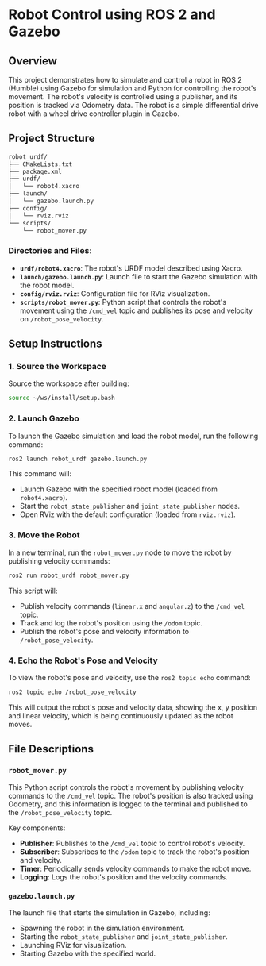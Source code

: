 
# Robot Control using ROS 2 and Gazebo

## Overview

This project demonstrates how to simulate and control a robot in ROS 2 (Humble) using Gazebo for simulation and Python for controlling the robot's movement. The robot's velocity is controlled using a publisher, and its position is tracked via Odometry data. The robot is a simple differential drive robot with a wheel drive controller plugin in Gazebo.


## Project Structure

```bash
robot_urdf/
├── CMakeLists.txt
├── package.xml
├── urdf/
│   └── robot4.xacro
├── launch/
│   └── gazebo.launch.py
├── config/
│   └── rviz.rviz
└── scripts/
    └── robot_mover.py
```

### Directories and Files:
- **`urdf/robot4.xacro`**: The robot's URDF model described using Xacro.
- **`launch/gazebo.launch.py`**: Launch file to start the Gazebo simulation with the robot model.
- **`config/rviz.rviz`**: Configuration file for RViz visualization.
- **`scripts/robot_mover.py`**: Python script that controls the robot's movement using the `/cmd_vel` topic and publishes its pose and velocity on `/robot_pose_velocity`.

## Setup Instructions



### 1. Source the Workspace

Source the workspace after building:

```bash
source ~/ws/install/setup.bash
```

### 2. Launch Gazebo

To launch the Gazebo simulation and load the robot model, run the following command:

```bash
ros2 launch robot_urdf gazebo.launch.py
```

This command will:
- Launch Gazebo with the specified robot model (loaded from `robot4.xacro`).
- Start the `robot_state_publisher` and `joint_state_publisher` nodes.
- Open RViz with the default configuration (loaded from `rviz.rviz`).

### 3. Move the Robot

In a new terminal, run the `robot_mover.py` node to move the robot by publishing velocity commands:

```bash
ros2 run robot_urdf robot_mover.py
```

This script will:
- Publish velocity commands (`linear.x` and `angular.z`) to the `/cmd_vel` topic.
- Track and log the robot's position using the `/odom` topic.
- Publish the robot's pose and velocity information to `/robot_pose_velocity`.

### 4. Echo the Robot's Pose and Velocity

To view the robot's pose and velocity, use the `ros2 topic echo` command:

```bash
ros2 topic echo /robot_pose_velocity
```

This will output the robot's pose and velocity data, showing the x, y position and linear velocity, which is being continuously updated as the robot moves.

## File Descriptions

### `robot_mover.py`

This Python script controls the robot's movement by publishing velocity commands to the `/cmd_vel` topic. The robot's position is also tracked using Odometry, and this information is logged to the terminal and published to the `/robot_pose_velocity` topic.

Key components:
- **Publisher**: Publishes to the `/cmd_vel` topic to control robot's velocity.
- **Subscriber**: Subscribes to the `/odom` topic to track the robot's position and velocity.
- **Timer**: Periodically sends velocity commands to make the robot move.
- **Logging**: Logs the robot's position and the velocity commands.

### `gazebo.launch.py`

The launch file that starts the simulation in Gazebo, including:
- Spawning the robot in the simulation environment.
- Starting the `robot_state_publisher` and `joint_state_publisher`.
- Launching RViz for visualization.
- Starting Gazebo with the specified world.



